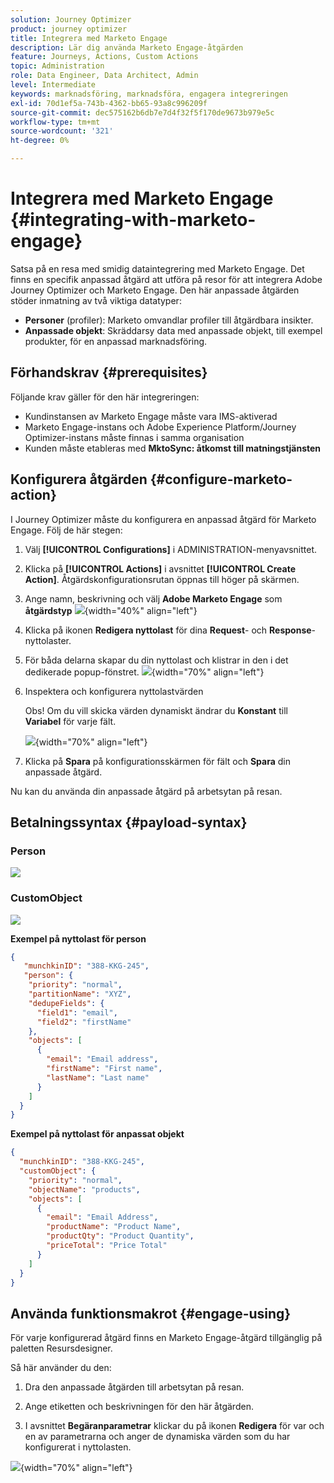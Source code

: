 ```yaml
---
solution: Journey Optimizer
product: journey optimizer
title: Integrera med Marketo Engage
description: Lär dig använda Marketo Engage-åtgärden
feature: Journeys, Actions, Custom Actions
topic: Administration
role: Data Engineer, Data Architect, Admin
level: Intermediate
keywords: marknadsföring, marknadsföra, engagera integreringen
exl-id: 70d1ef5a-743b-4362-bb65-93a8c996209f
source-git-commit: dec575162b6db7e7d4f32f5f170de9673b979e5c
workflow-type: tm+mt
source-wordcount: '321'
ht-degree: 0%

---
```


# Integrera med Marketo Engage {#integrating-with-marketo-engage}

Satsa på en resa med smidig dataintegrering med Marketo Engage. Det finns en specifik anpassad åtgärd att utföra på resor för att integrera Adobe Journey Optimizer och Marketo Engage. Den här anpassade åtgärden stöder inmatning av två viktiga datatyper:

* **Personer** (profiler): Marketo omvandlar profiler till åtgärdbara insikter.
* **Anpassade objekt**: Skräddarsy data med anpassade objekt, till exempel produkter, för en anpassad marknadsföring.

## Förhandskrav {#prerequisites}

Följande krav gäller för den här integreringen:

* Kundinstansen av Marketo Engage måste vara IMS-aktiverad
* Marketo Engage-instans och Adobe Experience Platform/Journey Optimizer-instans måste finnas i samma organisation
* Kunden måste etableras med **MktoSync: åtkomst till matningstjänsten**

## Konfigurera åtgärden {#configure-marketo-action}


I Journey Optimizer måste du konfigurera en anpassad åtgärd för Marketo Engage. Följ de här stegen:

1. Välj **[!UICONTROL Configurations]** i ADMINISTRATION-menyavsnittet.
1. Klicka på **[!UICONTROL Actions]** i avsnittet **[!UICONTROL Create Action]**. Åtgärdskonfigurationsrutan öppnas till höger på skärmen.
1. Ange namn, beskrivning och välj **Adobe Marketo Engage** som **åtgärdstyp**
   ![](assets/engage-customaction-creation.png){width="40%" align="left"}
1. Klicka på ikonen **Redigera nyttolast** för dina **Request**- och **Response**-nyttolaster.
1. För båda delarna skapar du din nyttolast och klistrar in den i det dedikerade popup-fönstret.
   ![](assets/engage-customaction-payload.png){width="70%" align="left"}
1. Inspektera och konfigurera nyttolastvärden

   Obs! Om du vill skicka värden dynamiskt ändrar du **Konstant** till **Variabel** för varje fält.

   ![](assets/engage-customaction-payload-fields.png){width="70%" align="left"}

1. Klicka på **Spara** på konfigurationsskärmen för fält och **Spara** din anpassade åtgärd.

Nu kan du använda din anpassade åtgärd på arbetsytan på resan.

## Betalningssyntax {#payload-syntax}

### Person

![](assets/payload-person.png)

### CustomObject

![](assets/payload-customobject.png)


**Exempel på nyttolast för person**

```json
{
   "munchkinID": "388-KKG-245",  
   "person": {
    "priority": "normal",
    "partitionName": "XYZ",
    "dedupeFields": {
      "field1": "email",
      "field2": "firstName"
    },
    "objects": [
      {
        "email": "Email address",
        "firstName": "First name",
        "lastName": "Last name"
      }
    ]
  }
}
```

**Exempel på nyttolast för anpassat objekt**

```json
{
  "munchkinID": "388-KKG-245", 
  "customObject": {
    "priority": "normal",
    "objectName": "products",
    "objects": [
      {
        "email": "Email Address",
        "productName": "Product Name",
        "productQty": "Product Quantity",
        "priceTotal": "Price Total"
      }
    ]
  }
}
```


## Använda funktionsmakrot {#engage-using}

För varje konfigurerad åtgärd finns en Marketo Engage-åtgärd tillgänglig på paletten Resursdesigner.

Så här använder du den:

1. Dra den anpassade åtgärden till arbetsytan på resan.

1. Ange etiketten och beskrivningen för den här åtgärden.

1. I avsnittet **Begäranparametrar** klickar du på ikonen **Redigera** för var och en av parametrarna och anger de dynamiska värden som du har konfigurerat i nyttolasten.

![](assets/engage-use-canvas.png){width="70%" align="left"}
